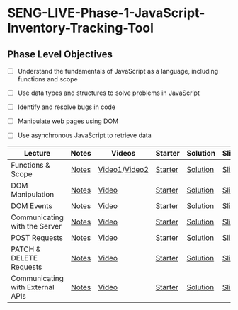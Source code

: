 # SENG-LIVE-Phase-1-JavaScript-Inventory-Tracking-Tool
## Phase Level Objectives
- [ ] Understand the fundamentals of JavaScript as a language, including functions and scope
- [ ] Use data types and structures to solve problems in JavaScript
- [ ] Identify and resolve bugs in code
- [ ] Manipulate web pages using DOM
- [ ] Use asynchronous JavaScript to retrieve data


| Lecture                          |                                                        Notes                                                         | Videos      | Starter      | Solution      | Slides      |
| -------------------------------- | :------------------------------------------------------------------------------------------------------------------: | ----------- | ------------ | ------------- | ----------- |
| Functions & Scope                | [Notes](https://docs.google.com/document/d/1_zpuS3HaQoqdAnVL4dSTCmFpJqGXNGgKi8AzS_25S0I/edit#heading=h.soz4ebo9uzul) | [Video1](https://www.youtube.com/watch?v=BmVjGFeoOkw)/[Video2](https://www.youtube.com/watch?v=cikY3mX6Wik)  | [Starter](https://github.com/learn-co-students/se-west-042224-Phase-1-JavaScript-Inventory-Tool/tree/main) | [Solution](https://github.com/learn-co-students/se-west-042224-Phase-1-JavaScript-Inventory-Tool/tree/01_solution/01_Functions_%26_Scope) | [Slides](https://raw.githack.com/learn-co-students/se-west-042224-Phase-1-JavaScript-Inventory-Tool/main/01_Functions_&_Scope/assets/export/index.html) |
| DOM Manipulation                 | [Notes](https://docs.google.com/document/d/1_zpuS3HaQoqdAnVL4dSTCmFpJqGXNGgKi8AzS_25S0I/edit#heading=h.soz4ebo9uzul) | [Video](https://www.youtube.com/watch?v=Sw6fR1NtTkY) | [Starter](https://github.com/learn-co-students/se-west-042224-Phase-1-JavaScript-Inventory-Tool/tree/main/02_DOM_Manipulation) | [Solution](https://github.com/learn-co-students/se-west-042224-Phase-1-JavaScript-Inventory-Tool/tree/02_solution/02_DOM_Manipulation) | [Slides](https://raw.githack.com/learn-co-students/se-west-042224-Phase-1-JavaScript-Inventory-Tool/main/02_DOM_Manipulation/assets/export/index.html) |
| DOM Events                       | [Notes](https://docs.google.com/document/d/1_zpuS3HaQoqdAnVL4dSTCmFpJqGXNGgKi8AzS_25S0I/edit#heading=h.soz4ebo9uzul) | [Video](# ) | [Starter](#) | [Solution](#) | [Slides](#) |
| Communicating with the Server    | [Notes](https://docs.google.com/document/d/1_zpuS3HaQoqdAnVL4dSTCmFpJqGXNGgKi8AzS_25S0I/edit#heading=h.soz4ebo9uzul) | [Video](# ) | [Starter](#) | [Solution](#) | [Slides](#) |
| POST Requests                    | [Notes](https://docs.google.com/document/d/1_zpuS3HaQoqdAnVL4dSTCmFpJqGXNGgKi8AzS_25S0I/edit#heading=h.soz4ebo9uzul) | [Video](# ) | [Starter](#) | [Solution](#) | [Slides](#) |
| PATCH & DELETE Requests          | [Notes](https://docs.google.com/document/d/1_zpuS3HaQoqdAnVL4dSTCmFpJqGXNGgKi8AzS_25S0I/edit#heading=h.soz4ebo9uzul) | [Video](# ) | [Starter](#) | [Solution](#) | [Slides](#) |
| Communicating with External APIs | [Notes](https://docs.google.com/document/d/1_zpuS3HaQoqdAnVL4dSTCmFpJqGXNGgKi8AzS_25S0I/edit#heading=h.soz4ebo9uzul) | [Video](# ) | [Starter](#) | [Solution](#) | [Slides](#) |